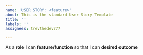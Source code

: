 ```yaml
---
name: 'USER STORY: <feature>'
about: This is the standard User Story Template
title: ''
labels: ''
assignees: trevthedev777

---
```


As a **role** I can **feature/function** so that I can **desired outcome**
